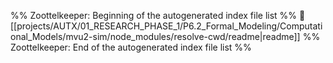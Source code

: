 %% Zoottelkeeper: Beginning of the autogenerated index file list  %%
📄 [[projects/AUTX/01_RESEARCH_PHASE_1/P6.2_Formal_Modeling/Computational_Models/mvu2-sim/node_modules/resolve-cwd/readme|readme]]
%% Zoottelkeeper: End of the autogenerated index file list  %%
